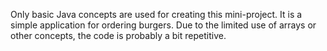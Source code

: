 Only basic Java concepts are used for creating this mini-project. It is a simple application for ordering burgers. Due to the limited use of arrays or other concepts, the code is probably a bit repetitive.
